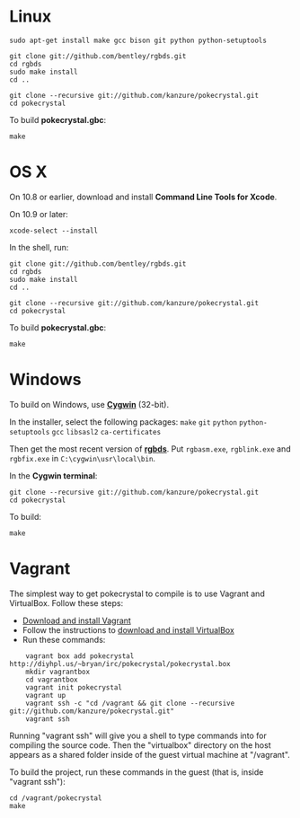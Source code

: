 # Linux

	sudo apt-get install make gcc bison git python python-setuptools

	git clone git://github.com/bentley/rgbds.git
	cd rgbds
	sudo make install
	cd ..

	git clone --recursive git://github.com/kanzure/pokecrystal.git
	cd pokecrystal

To build **pokecrystal.gbc**:

	make


# OS X

On 10.8 or earlier, download and install **Command Line Tools for Xcode**.

On 10.9 or later:

	xcode-select --install

In the shell, run:

	git clone git://github.com/bentley/rgbds.git
	cd rgbds
	sudo make install
	cd ..

	git clone --recursive git://github.com/kanzure/pokecrystal.git
	cd pokecrystal

To build **pokecrystal.gbc**:

	make


# Windows

To build on Windows, use [**Cygwin**](http://cygwin.com/install.html) (32-bit).

In the installer, select the following packages: `make` `git` `python` `python-setuptools` `gcc` `libsasl2` `ca-certificates`

Then get the most recent version of [**rgbds**](https://github.com/bentley/rgbds/releases/).
Put `rgbasm.exe`, `rgblink.exe` and `rgbfix.exe` in `C:\cygwin\usr\local\bin`.

In the **Cygwin terminal**:

	git clone --recursive git://github.com/kanzure/pokecrystal.git
	cd pokecrystal

To build:

	make


# Vagrant

The simplest way to get pokecrystal to compile is to use Vagrant and
VirtualBox. Follow these steps:

* [Download and install Vagrant](http://www.vagrantup.com/downloads.html)
* Follow the instructions to [download and install VirtualBox](http://docs-v1.vagrantup.com/v1/docs/getting-started/)
* Run these commands:

```
	vagrant box add pokecrystal http://diyhpl.us/~bryan/irc/pokecrystal/pokecrystal.box
	mkdir vagrantbox
	cd vagrantbox
	vagrant init pokecrystal
	vagrant up
	vagrant ssh -c "cd /vagrant && git clone --recursive git://github.com/kanzure/pokecrystal.git"
	vagrant ssh
```

Running "vagrant ssh" will give you a shell to type commands into for compiling
the source code. Then the "virtualbox" directory on the host appears as a shared
folder inside of the guest virtual machine at "/vagrant".

To build the project, run these commands in the guest (that is, inside "vagrant
ssh"):

	cd /vagrant/pokecrystal
	make
